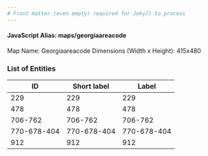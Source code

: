 ```yaml
---
# Front matter (even empty) required for Jekyll to process
---
```


#### JavaScript Alias: maps/georgiaareacode

Map Name: Georgiaareacode
Dimensions (Width x Height): 415x480





### List of Entities

ID | Short label | Label
---|---|---|
229|229|229
478|478|478
706-762|706-762|706-762
770-678-404|770-678-404|770-678-404
912|912|912

